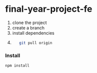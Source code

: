 # final-year-project-fe

1. clone the project
2. create a branch
3. install dependencies
4. ```bash
      git pull origin
   ```


### Install

```bash
npm install
```


